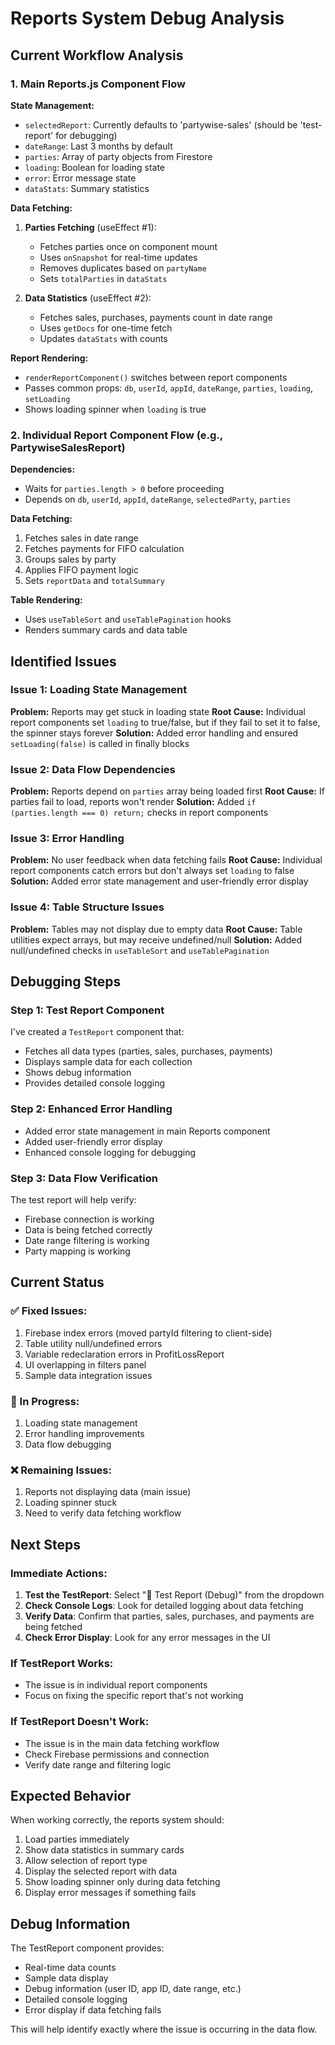 # Reports System Debug Analysis

## Current Workflow Analysis

### 1. Main Reports.js Component Flow

**State Management:**
- `selectedReport`: Currently defaults to 'partywise-sales' (should be 'test-report' for debugging)
- `dateRange`: Last 3 months by default
- `parties`: Array of party objects from Firestore
- `loading`: Boolean for loading state
- `error`: Error message state
- `dataStats`: Summary statistics

**Data Fetching:**
1. **Parties Fetching** (useEffect #1):
   - Fetches parties once on component mount
   - Uses `onSnapshot` for real-time updates
   - Removes duplicates based on `partyName`
   - Sets `totalParties` in `dataStats`

2. **Data Statistics** (useEffect #2):
   - Fetches sales, purchases, payments count in date range
   - Uses `getDocs` for one-time fetch
   - Updates `dataStats` with counts

**Report Rendering:**
- `renderReportComponent()` switches between report components
- Passes common props: `db`, `userId`, `appId`, `dateRange`, `parties`, `loading`, `setLoading`
- Shows loading spinner when `loading` is true

### 2. Individual Report Component Flow (e.g., PartywiseSalesReport)

**Dependencies:**
- Waits for `parties.length > 0` before proceeding
- Depends on `db`, `userId`, `appId`, `dateRange`, `selectedParty`, `parties`

**Data Fetching:**
1. Fetches sales in date range
2. Fetches payments for FIFO calculation
3. Groups sales by party
4. Applies FIFO payment logic
5. Sets `reportData` and `totalSummary`

**Table Rendering:**
- Uses `useTableSort` and `useTablePagination` hooks
- Renders summary cards and data table

## Identified Issues

### Issue 1: Loading State Management
**Problem:** Reports may get stuck in loading state
**Root Cause:** Individual report components set `loading` to true/false, but if they fail to set it to false, the spinner stays forever
**Solution:** Added error handling and ensured `setLoading(false)` is called in finally blocks

### Issue 2: Data Flow Dependencies
**Problem:** Reports depend on `parties` array being loaded first
**Root Cause:** If parties fail to load, reports won't render
**Solution:** Added `if (parties.length === 0) return;` checks in report components

### Issue 3: Error Handling
**Problem:** No user feedback when data fetching fails
**Root Cause:** Individual report components catch errors but don't always set `loading` to false
**Solution:** Added error state management and user-friendly error display

### Issue 4: Table Structure Issues
**Problem:** Tables may not display due to empty data
**Root Cause:** Table utilities expect arrays, but may receive undefined/null
**Solution:** Added null/undefined checks in `useTableSort` and `useTablePagination`

## Debugging Steps

### Step 1: Test Report Component
I've created a `TestReport` component that:
- Fetches all data types (parties, sales, purchases, payments)
- Displays sample data for each collection
- Shows debug information
- Provides detailed console logging

### Step 2: Enhanced Error Handling
- Added error state management in main Reports component
- Added user-friendly error display
- Enhanced console logging for debugging

### Step 3: Data Flow Verification
The test report will help verify:
- Firebase connection is working
- Data is being fetched correctly
- Date range filtering is working
- Party mapping is working

## Current Status

### ✅ Fixed Issues:
1. Firebase index errors (moved partyId filtering to client-side)
2. Table utility null/undefined errors
3. Variable redeclaration errors in ProfitLossReport
4. UI overlapping in filters panel
5. Sample data integration issues

### 🔄 In Progress:
1. Loading state management
2. Error handling improvements
3. Data flow debugging

### ❌ Remaining Issues:
1. Reports not displaying data (main issue)
2. Loading spinner stuck
3. Need to verify data fetching workflow

## Next Steps

### Immediate Actions:
1. **Test the TestReport**: Select "🧪 Test Report (Debug)" from the dropdown
2. **Check Console Logs**: Look for detailed logging about data fetching
3. **Verify Data**: Confirm that parties, sales, purchases, and payments are being fetched
4. **Check Error Display**: Look for any error messages in the UI

### If TestReport Works:
- The issue is in individual report components
- Focus on fixing the specific report that's not working

### If TestReport Doesn't Work:
- The issue is in the main data fetching workflow
- Check Firebase permissions and connection
- Verify date range and filtering logic

## Expected Behavior

When working correctly, the reports system should:
1. Load parties immediately
2. Show data statistics in summary cards
3. Allow selection of report type
4. Display the selected report with data
5. Show loading spinner only during data fetching
6. Display error messages if something fails

## Debug Information

The TestReport component provides:
- Real-time data counts
- Sample data display
- Debug information (user ID, app ID, date range, etc.)
- Detailed console logging
- Error display if data fetching fails

This will help identify exactly where the issue is occurring in the data flow. 